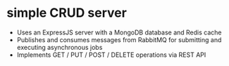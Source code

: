 # simple CRUD server
* Uses an ExpressJS server with a MongoDB database and Redis cache
* Publishes and consumes messages from RabbitMQ for submitting and executing asynchronous jobs
* Implements GET / PUT / POST / DELETE operations via REST API

